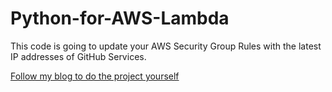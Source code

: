 # Python-for-AWS-Lambda
This code is going to update your AWS Security Group Rules with the latest IP addresses of GitHub Services.

[Follow my blog to do the project yourself](https://medium.com/@anshu142000/automate-update-of-aws-security-group-rules-using-aws-lambda-78cf98511aac)

